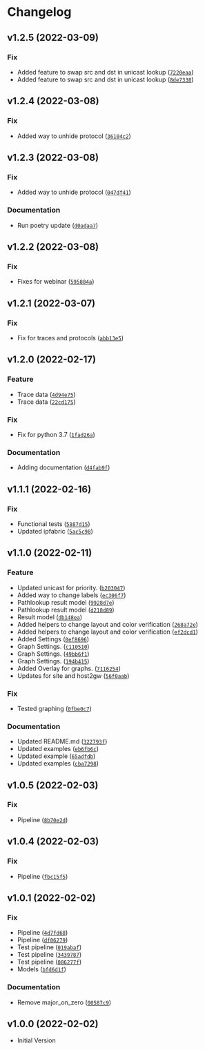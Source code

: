 # Changelog

<!--next-version-placeholder-->

## v1.2.5 (2022-03-09)
### Fix
* Added feature to swap src and dst in unicast lookup ([`7220eaa`](https://github.com/community-fabric/python-ipfabric-diagrams/commit/7220eaad0fff8fe963848f85df663c88230018e4))
* Added feature to swap src and dst in unicast lookup ([`8de7338`](https://github.com/community-fabric/python-ipfabric-diagrams/commit/8de7338828fcf270b83b6bd7eb924b55273a0ef5))

## v1.2.4 (2022-03-08)
### Fix
* Added way to unhide protocol ([`36104c2`](https://github.com/community-fabric/python-ipfabric-diagrams/commit/36104c2546bc3431519c72e358cca52f69e0f4d8))

## v1.2.3 (2022-03-08)
### Fix
* Added way to unhide protocol ([`047df41`](https://github.com/community-fabric/python-ipfabric-diagrams/commit/047df418ce25052cb29c0383efb9cc3d550d8b90))

### Documentation
* Run poetry update ([`d0adaa7`](https://github.com/community-fabric/python-ipfabric-diagrams/commit/d0adaa794af4bf1986c548bc8c74ed1498f02567))

## v1.2.2 (2022-03-08)
### Fix
* Fixes for webinar ([`595884a`](https://github.com/community-fabric/python-ipfabric-diagrams/commit/595884a58d09b3e25e1055dfe7b583cadc9fb78d))

## v1.2.1 (2022-03-07)
### Fix
* Fix for traces and protocols ([`abb13e5`](https://github.com/community-fabric/python-ipfabric-diagrams/commit/abb13e55955984e3ebfda59a2c19091d5cfda63e))

## v1.2.0 (2022-02-17)
### Feature
* Trace data ([`4d94e75`](https://github.com/community-fabric/python-ipfabric-diagrams/commit/4d94e75965bc6cb321ee1bdee483a5b4f52296a6))
* Trace data ([`22cd175`](https://github.com/community-fabric/python-ipfabric-diagrams/commit/22cd17536698e8587f6127794c2262fe74d5ec7a))

### Fix
* Fix for python 3.7 ([`1fad26a`](https://github.com/community-fabric/python-ipfabric-diagrams/commit/1fad26a6cb9e8361d35e12180b53797035d9b268))

### Documentation
* Adding documentation ([`d4fab9f`](https://github.com/community-fabric/python-ipfabric-diagrams/commit/d4fab9f7908de947cc2fde561069790cb2edc641))

## v1.1.1 (2022-02-16)
### Fix
* Functional tests ([`5887d15`](https://github.com/community-fabric/python-ipfabric-diagrams/commit/5887d1557a840e32e458869f215f0d6d9376e726))
* Updated ipfabric ([`5ac5c98`](https://github.com/community-fabric/python-ipfabric-diagrams/commit/5ac5c982edb2c42f7181053bde18e432ccd12a57))

## v1.1.0 (2022-02-11)
### Feature
* Updated unicast for priority. ([`b203047`](https://github.com/community-fabric/python-ipfabric-diagrams/commit/b203047346d354b6a65473e5d41316396756af56))
* Added way to change labels ([`ec306f7`](https://github.com/community-fabric/python-ipfabric-diagrams/commit/ec306f74ae1c329e816c798f37bd1246d68cab09))
* Pathlookup result model ([`9928d7e`](https://github.com/community-fabric/python-ipfabric-diagrams/commit/9928d7e4baf714566d5cffdaf20c464ecf956a78))
* Pathlookup result model ([`d218d89`](https://github.com/community-fabric/python-ipfabric-diagrams/commit/d218d89adff7094282662f163bc62187b9b11133))
* Result model ([`db148ea`](https://github.com/community-fabric/python-ipfabric-diagrams/commit/db148ead106759a161c263177be633d968d690ff))
* Added helpers to change layout and color verification ([`268a72e`](https://github.com/community-fabric/python-ipfabric-diagrams/commit/268a72ecb6c97a833a2ddd46d10e6d1700e6a622))
* Added helpers to change layout and color verification ([`ef2dcd1`](https://github.com/community-fabric/python-ipfabric-diagrams/commit/ef2dcd11d34b7326457fc6d760bd44ff20051ba1))
* Added Settings ([`0ef8696`](https://github.com/community-fabric/python-ipfabric-diagrams/commit/0ef869671b770a3c5a7869f0e9ecef673470061e))
* Graph Settings. ([`c110510`](https://github.com/community-fabric/python-ipfabric-diagrams/commit/c11051080388f77b3173b0a27c10f295113ca466))
* Graph Settings. ([`49bb6f1`](https://github.com/community-fabric/python-ipfabric-diagrams/commit/49bb6f199c68cc24f2d0fb5bcc2ed1b4ffe7cb78))
* Graph Settings. ([`194b415`](https://github.com/community-fabric/python-ipfabric-diagrams/commit/194b415c094536ec32551bc1598a9ed458096e17))
* Added Overlay for graphs. ([`7116254`](https://github.com/community-fabric/python-ipfabric-diagrams/commit/7116254f43bef5107dc895ab0230713c88ac95a1))
* Updates for site and host2gw ([`56f0aab`](https://github.com/community-fabric/python-ipfabric-diagrams/commit/56f0aab98f71e142ab4b403a75953c7a127fa99f))

### Fix
* Tested graphing ([`0fbe0c7`](https://github.com/community-fabric/python-ipfabric-diagrams/commit/0fbe0c704d4defacd805f4cfc676a4a0612771cc))

### Documentation
* Updated README.md ([`322793f`](https://github.com/community-fabric/python-ipfabric-diagrams/commit/322793f41d372a42fbde350f8d17b96ef5d44f67))
* Updated examples ([`eb6fb6c`](https://github.com/community-fabric/python-ipfabric-diagrams/commit/eb6fb6c9537ffa2be22c1179f25eb900a48e09cb))
* Updated example ([`65adfdb`](https://github.com/community-fabric/python-ipfabric-diagrams/commit/65adfdb72a77fdc4bef78eb56ab8f618054a331c))
* Updated examples ([`cba7298`](https://github.com/community-fabric/python-ipfabric-diagrams/commit/cba7298380d54d3605d66b814ffe1f1657068117))

## v1.0.5 (2022-02-03)
### Fix
* Pipeline ([`8b70e2d`](https://github.com/community-fabric/python-ipfabric-diagrams/commit/8b70e2d20c4d07b56a4f8bb0873b46be9aef520e))

## v1.0.4 (2022-02-03)
### Fix
* Pipeline ([`fbc15f5`](https://github.com/community-fabric/python-ipfabric-diagrams/commit/fbc15f5108e98635934ec8a3444b12b28ff06926))

## v1.0.1 (2022-02-02)
### Fix
* Pipeline ([`4d7fd68`](https://github.com/community-fabric/python-ipfabric-diagrams/commit/4d7fd68bcfeb2c2ed8522ccaf43eae74e522d236))
* Pipeline ([`df06279`](https://github.com/community-fabric/python-ipfabric-diagrams/commit/df062791f5870fa46198e52b29f986bd3cb786be))
* Test pipeline ([`019abaf`](https://github.com/community-fabric/python-ipfabric-diagrams/commit/019abaf863ae2bd033f69fcf08b58b5d67af37c6))
* Test pipeline ([`3439787`](https://github.com/community-fabric/python-ipfabric-diagrams/commit/343978704c40ec17f65aeadf86fd176437118ec8))
* Test pipeline ([`086277f`](https://github.com/community-fabric/python-ipfabric-diagrams/commit/086277f03d9c78bd81dce942eb786123262239d7))
* Models ([`bfd6d1f`](https://github.com/community-fabric/python-ipfabric-diagrams/commit/bfd6d1fe393488552e924b95cda942c1dd15e36e))

### Documentation
* Remove major_on_zero ([`00587c9`](https://github.com/community-fabric/python-ipfabric-diagrams/commit/00587c98e52cda5ecf9ae7219eb295f59b7649b5))

## v1.0.0 (2022-02-02)
* Initial Version
